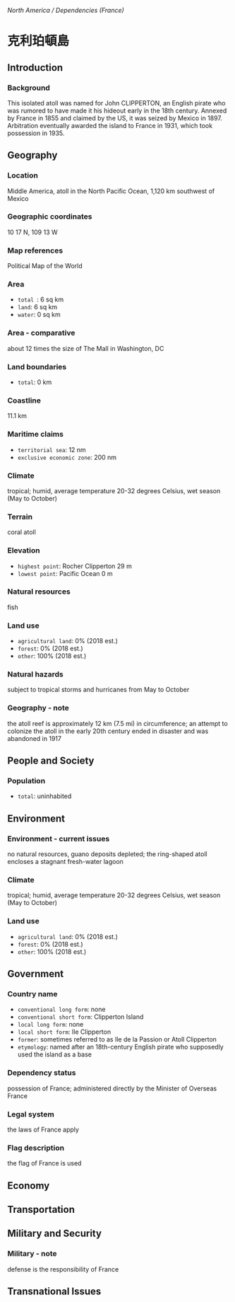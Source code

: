 _North America / Dependencies (France)_

# 克利珀頓島

## Introduction

### Background
This isolated atoll was named for John CLIPPERTON, an English pirate who was rumored to have made it his hideout early in the 18th century. Annexed by France in 1855 and claimed by the US, it was seized by Mexico in 1897. Arbitration eventually awarded the island to France in 1931, which took possession in 1935.

## Geography

### Location
Middle America, atoll in the North Pacific Ocean, 1,120 km southwest of Mexico

### Geographic coordinates
10 17 N, 109 13 W

### Map references
Political Map of the World

### Area
- `total `: 6 sq km
- `land`: 6 sq km
- `water`: 0 sq km

### Area - comparative
about 12 times the size of The Mall in Washington, DC

### Land boundaries
- `total`: 0 km

### Coastline
11.1 km

### Maritime claims
- `territorial sea`: 12 nm
- `exclusive economic zone`: 200 nm

### Climate
tropical; humid, average temperature 20-32 degrees Celsius, wet season (May to October)

### Terrain
coral atoll

### Elevation
- `highest point`: Rocher Clipperton 29 m
- `lowest point`: Pacific Ocean 0 m

### Natural resources
fish

### Land use
- `agricultural land`: 0% (2018 est.)
- `forest`: 0% (2018 est.)
- `other`: 100% (2018 est.)

### Natural hazards
subject to tropical storms and hurricanes from May to October

### Geography - note
the atoll reef is approximately 12 km (7.5 mi) in circumference; an attempt to colonize the atoll in the early 20th century ended in disaster and was abandoned in 1917

## People and Society

### Population
- `total`: uninhabited

## Environment

### Environment - current issues
no natural resources, guano deposits depleted; the ring-shaped atoll encloses a stagnant fresh-water lagoon

### Climate
tropical; humid, average temperature 20-32 degrees Celsius, wet season (May to October)

### Land use
- `agricultural land`: 0% (2018 est.)
- `forest`: 0% (2018 est.)
- `other`: 100% (2018 est.)

## Government

### Country name
- `conventional long form`: none
- `conventional short form`: Clipperton Island
- `local long form`: none
- `local short form`: Ile Clipperton
- `former`: sometimes referred to as Ile de la Passion or Atoll Clipperton
- `etymology`: named after an 18th-century English pirate who supposedly used the island as a base

### Dependency status
possession of France; administered directly by the Minister of Overseas France

### Legal system
the laws of France apply

### Flag description
the flag of France is used

## Economy

## Transportation

## Military and Security

### Military - note
defense is the responsibility of France

## Transnational Issues

